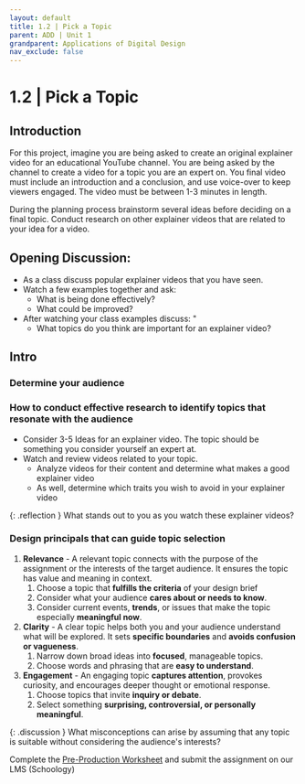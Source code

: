 ```yaml
---
layout: default
title: 1.2 | Pick a Topic
parent: ADD | Unit 1
grandparent: Applications of Digital Design
nav_exclude: false
---
```

# 1.2 | Pick a Topic

## Introduction
For this project, imagine you are being asked to create an original explainer video for an educational YouTube channel. You are being asked by the channel to create a video for a topic you are an expert on. You final video must include an introduction and a conclusion, and use voice-over to keep viewers engaged. The video must be between 1-3 minutes in length. 

During the planning process brainstorm several ideas before deciding on a final topic. Conduct research on other explainer videos that are related to your idea for a video.


## Opening Discussion:
- As a class discuss popular explainer videos that you have seen.
- Watch a few examples together and ask:
    - What is being done effectively?
    - What could be improved?
- After watching your class examples discuss: "
    - What topics do you think are important for an explainer video?

## Intro
### Determine your audience

### How to conduct effective research to identify topics that resonate with the audience
- Consider 3-5 Ideas for an explainer video. The topic should be something you consider yourself an expert at.
- Watch and review videos related to your topic.
    - Analyze videos for their content and determine what makes a good explainer video
    - As well, determine which traits you wish to avoid in your explainer video

{: .reflection }
What stands out to you as you watch these explainer videos?

### Design principals that can guide topic selection
1. **Relevance** - A relevant topic connects with the purpose of the assignment or the interests of the target audience. It ensures the topic has value and meaning in context.
    1. Choose a topic that **fulfills the criteria** of your design brief
    2. Consider what your audience **cares about or needs to know**.
    3. Consider current events, **trends**, or issues that make the topic especially **meaningful now**.
2. **Clarity** - A clear topic helps both you and your audience understand what will be explored. It sets **specific boundaries** and **avoids confusion or vagueness**.
    1. Narrow down broad ideas into **focused**, manageable topics.
    2. Choose words and phrasing that are **easy to understand**.
3. **Engagement** - An engaging topic **captures attention**, provokes curiosity, and encourages deeper thought or emotional response.
    1. Choose topics that invite **inquiry or debate**.
    2. Select something **surprising, controversial, or personally meaningful**.

{: .discussion }
What misconceptions can arise by assuming that any topic is suitable without considering the audience's interests?

Complete the [Pre-Production Worksheet](https://docs.google.com/document/d/1oV_50uMiHUrZUHCyt1vYzqU586gWLCeibWdCjn6tTG8/copy) and submit the assignment on our LMS (Schoology)